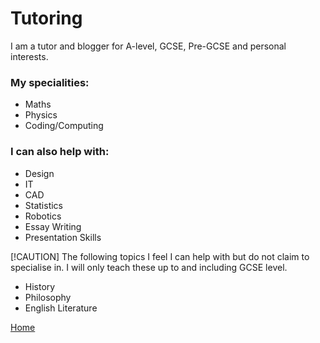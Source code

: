 # Tutoring
I am a tutor and blogger for A-level, GCSE, Pre-GCSE and personal interests. 
### My specialities:
- Maths
- Physics
- Coding/Computing

### I can also help with:
- Design
- IT
- CAD
- Statistics
- Robotics
- Essay Writing
- Presentation Skills
  
[!CAUTION]
The following topics I feel I can help with but do not claim to specialise in.
I will only teach these up to and including GCSE level.

- History
- Philosophy
- English Literature


[Home](/README.md)
